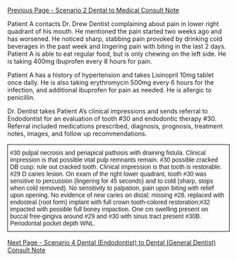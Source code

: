 [Previous Page - Scenario 2 Dental to Medical Consult Note](scenario_2_dental_to_medical_consult_note.html)

Patient A contacts Dr. Drew Dentist complaining about pain in lower right quadrant of his mouth. He mentioned the pain started two weeks ago and has worsened. He noticed sharp, stabbing pain provoked by drinking cold beverages in the past week and lingering pain with biting in the last 2 days. Patient A is able to eat regular food, but is only chewing on the left side. He is taking 400mg ibuprofen every 8 hours for pain. 

Patient A has a history of hypertension and takes Lisinopril 10mg tablet once daily. He is also taking erythromycin 500mg every 6 hours for the infection, and additional ibuprofen for pain as needed. He is allergic to penicillin. 

Dr. Dentist takes Patient A’s clinical impressions and sends referral to Endodontist for an evaluation of tooth #30 and endodontic therapy #30. Referral included medications prescribed, diagnosis, prognosis, treatment notes, images, and follow up recommendations.

<style type="text/css">
.tg  {border-collapse:collapse;border-spacing:0;}
.tg td{border-color:black;border-style:solid;border-width:1px;font-family:Arial, sans-serif;font-size:14px;
  overflow:hidden;padding:10px 5px;word-break:normal;}
.tg th{border-color:black;border-style:solid;border-width:1px;font-family:Arial, sans-serif;font-size:14px;
  font-weight:normal;overflow:hidden;padding:10px 5px;word-break:normal;}
.tg .tg-0lax{text-align:left;vertical-align:top}
</style>
<table class="tg">
<thead>
  <tr>
    <th class="tg-0lax">#30 pulpal necrosis and periapical pathosis with draining fistula. Clinical impression is that possible vital pulp remnants remain. #30 possible cracked DB cusp; rule out cracked tooth. Clinical impression is that tooth is restorable. #29 D caries lesion. 
On exam of the right lower quadrant, tooth #30 was sensitive to percussion (lingering for 45 seconds) and to cold (sharp, stops when cold removed). No sensitivity to palpation, pain upon biting with relief upon opening. No evidence of new caries on distal; missing #28, replaced with endosteal (root form) implant with full crown tooth-colored restoration;#32 impacted with possible full boney impaction. One cm swelling present on buccal free-gingiva around #29 and #30 with sinus tract present #30B. Periodontal pocket depth WNL.
</th>
  </tr>
</thead>
</table>


[Next Page - Scenario 4 Dental (Endodontist) to Dental (General Dentist) Consult Note](scenario_4_dental_endodontist_to_dental_general_dentist_consult_note.html)